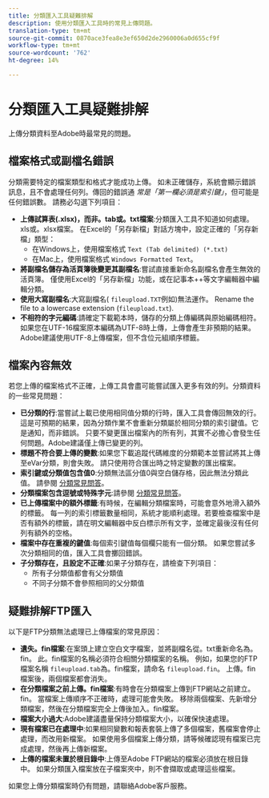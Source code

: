 ```yaml
---
title: 分類匯入工具疑難排解
description: 使用分類匯入工具時的常見上傳問題。
translation-type: tm+mt
source-git-commit: 0870ace3fea8e3ef650d2de2960006a0d655cf9f
workflow-type: tm+mt
source-wordcount: '762'
ht-degree: 14%

---
```



# 分類匯入工具疑難排解

上傳分類資料至Adobe時最常見的問題。

## 檔案格式或副檔名錯誤

分類需要特定的檔案類型和格式才能成功上傳。 如未正確儲存，系統會顯示錯誤訊息，且不會處理任何列。傳回的錯誤通 *常是「第一欄必須是索引鍵」*，但可能是任何錯誤數。 請務必勾選下列項目：

* **上傳試算表(.xlsx)，而非。tab或。txt檔案**:分類匯入工具不知道如何處理。xls或。xlsx檔案。 在Excel的「另存新檔」對話方塊中，設定正確的「另存新檔」類型：
   * 在Windows上，使用檔案格式 `Text (Tab delimited) (*.txt)`
   * 在Mac上，使用檔案格式 `Windows Formatted Text`。
* **將副檔名儲存為活頁簿後變更其副檔名**:嘗試直接重新命名副檔名會產生無效的活頁簿。 僅使用Excel的「另存新檔」功能，或在記事本++等文字編輯器中編輯分類。
* **使用大寫副檔名**:大寫副檔名( `fileupload.TXT`例如)無法運作。 Rename the file to a lowercase extension (`fileupload.txt`).
* **不相符的字元編碼**:請確定下載範本時，儲存的分類上傳編碼與原始編碼相符。 如果您在UTF-16檔案原本編碼為UTF-8時上傳，上傳會產生非預期的結果。 Adobe建議使用UTF-8上傳檔案，但不含位元組順序標籤。

## 檔案內容無效

若您上傳的檔案格式不正確，上傳工具會盡可能嘗試匯入更多有效的列。分類資料的一些常見問題：

* **已分類的行**:當嘗試上載已使用相同值分類的行時，匯入工具會傳回無效的行。 這是可預期的結果，因為分類作業不會重新分類屬於相同分類的索引鍵值。它是通知，而非錯誤。 只要不變更匯出檔案內的所有列，其實不必擔心會發生任何問題。Adobe建議僅上傳已變更的列。
* **標題不符合要上傳的變數**:如果您下載追蹤代碼維度的分類範本並嘗試將其上傳至eVar分類，則會失敗。 請只使用符合匯出時之特定變數的匯出檔案。
* **索引鍵或分類值包含值0**:分類無法區分值0與空白儲存格，因此無法分類此值。 請參閱 [分類常見問答](../faq.md)。
* **分類檔案包含逗號或特殊字元**:請參閱 [分類常見問答](../faq.md)。
* **已上傳檔案中的額外標籤**:有時候，在編輯分類檔案時，可能會意外地滑入額外的標籤。 每一列的索引標籤數量相同，系統才能順利處理。若要檢查檔案中是否有額外的標籤，請在明文編輯器中反白標示所有文字，並確定最後沒有任何列有額外的空格。
* **檔案中存在重複的鍵值**:每個索引鍵值每個欄只能有一個分類。 如果您嘗試多次分類相同的值，匯入工具會擲回錯誤。
* **子分類存在，且設定不正確**:如果子分類存在，請檢查下列項目：
   * 所有子分類值都會有父分類值
   * 不同子分類不會參照相同的父分類值

## 疑難排解FTP匯入

以下是FTP分類無法處理已上傳檔案的常見原因：

* **遺失。fin檔案**:在案頭上建立空白文字檔案，並將副檔名從。txt重新命名為。fin。 此。fin檔案的名稱必須符合相關分類檔案的名稱。 例如，如果您的FTP檔案名稱 `fileupload.tab`為。fin檔案，請命名 `fileupload.fin`。 上傳。fin檔案後，兩個檔案都會消失。
* **在分類檔案之前上傳。fin檔案**:有時會在分類檔案上傳到FTP網站之前建立。fin。 當檔案上傳順序不正確時，處理可能會失敗。 移除兩個檔案、先新增分類檔案，然後在分類檔案完全上傳後加入。fin檔案。
* **檔案大小過大**:Adobe建議盡量保持分類檔案大小，以確保快速處理。
* **現有檔案已在處理中**:如果相同變數和報表套裝上傳了多個檔案，舊檔案會停止處理，而改用新檔案。 如果使用多個檔案上傳分類，請等候確認現有檔案已完成處理，然後再上傳新檔案。
* **上傳的檔案未置於根目錄中**:上傳至Adobe FTP網站的檔案必須放在根目錄中。 如果分類匯入檔案放在子檔案夾中，則不會擷取或處理這些檔案。

如果您上傳分類檔案時仍有問題，請聯絡Adobe客戶服務。

